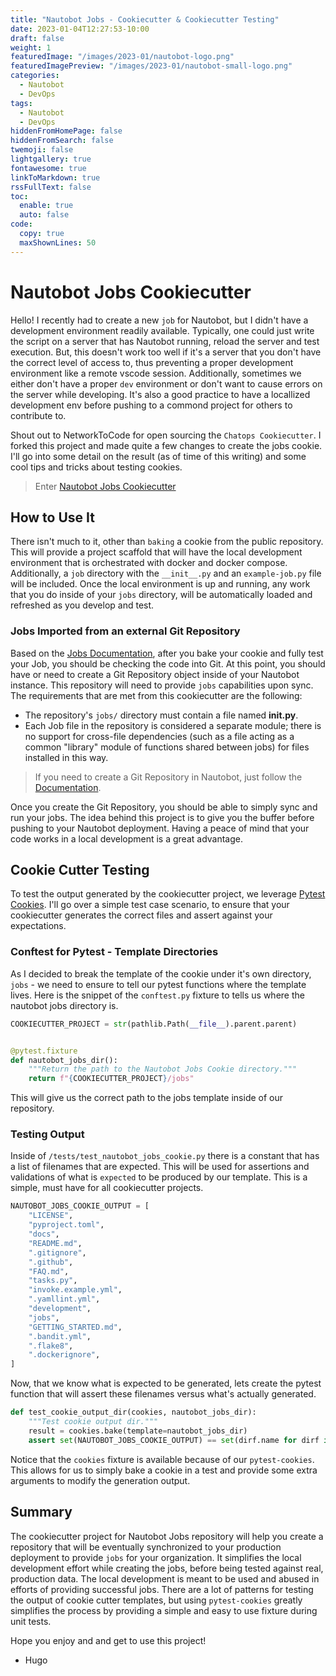 ```yaml
---
title: "Nautobot Jobs - Cookiecutter & Cookiecutter Testing"
date: 2023-01-04T12:27:53-10:00
draft: false
weight: 1
featuredImage: "/images/2023-01/nautobot-logo.png"
featuredImagePreview: "/images/2023-01/nautobot-small-logo.png"
categories:
  - Nautobot
  - DevOps
tags:
  - Nautobot
  - DevOps
hiddenFromHomePage: false
hiddenFromSearch: false
twemoji: false
lightgallery: true
fontawesome: true
linkToMarkdown: true
rssFullText: false
toc:
  enable: true
  auto: false
code:
  copy: true
  maxShownLines: 50
---
```


# Nautobot Jobs Cookiecutter

Hello! I recently had to create a new `job` for Nautobot, but I didn't have a development environment readily available. Typically, one could just write the script on a server that has Nautobot running, reload the server and test execution. But, this doesn't work too well if it's a server that you don't have the correct level of access to, thus preventing a proper development environment like a remote vscode session. Additionally, sometimes we either don't have a proper `dev` environment or don't want to cause errors on the server while developing. It's also a good practice to have a locallized development env before pushing to a commond project for others to contribute to.

Shout out to NetworkToCode for open sourcing the `Chatops Cookiecutter`. I forked this project and made quite a few changes to create the jobs cookie. I'll go into some detail on the result (as of time of this writing) and some cool tips and tricks about testing cookies.

> Enter [Nautobot Jobs Cookiecutter](https://github.com/h4ndzdatm0ld/nautobot-jobs-cookiecutter)

## How to Use It

There isn't much to it, other than `baking` a cookie from the public repository. This will provide a project scaffold that will have the local development environment that is orchestrated with docker and docker compose. Additionally, a `job` directory with the `__init__.py` and an `example-job.py` file will be included. Once the local environment is up and running, any work that you do inside of your `jobs` directory, will be automatically loaded and refreshed as you develop and test.

### Jobs Imported from an external Git Repository

Based on the [Jobs Documentation](https://docs.nautobot.com/projects/core/en/stable/additional-features/jobs/), after you bake your cookie and fully test your Job, you should be checking the code into Git. At this point, you should have or need to create a Git Repository object inside of your Nautobot instance. This repository will need to provide `jobs` capabilities upon sync. The requirements that are met from this cookiecutter are the following:

- The repository's `jobs/` directory must contain a file named **init.py**.
- Each Job file in the repository is considered a separate module; there is no support for cross-file dependencies (such as a file acting as a common "library" module of functions shared between jobs) for files installed in this way.

> If you need to create a Git Repository in Nautobot, just follow the [Documentation](https://docs.nautobot.com/projects/core/en/stable/models/extras/gitrepository/).

Once you create the Git Repository, you should be able to simply sync and run your jobs. The idea behind this project is to give you the buffer before pushing to your Nautobot deployment. Having a peace of mind that your code works in a local development is a great advantage.

## Cookie Cutter Testing

To test the output generated by the cookiecutter project, we leverage [Pytest Cookies](https://pytest-cookies.readthedocs.io/en/latest/). I'll go over a simple test case scenario, to ensure that your cookiecutter generates the correct files and assert against your expectations.

### Conftest for Pytest - Template Directories

As I decided to break the template of the cookie under it's own directory, `jobs` - we need to ensure to tell our pytest functions where the template lives. Here is the snippet of the `conftest.py` fixture to tells us where the nautobot jobs directory is.

```python
COOKIECUTTER_PROJECT = str(pathlib.Path(__file__).parent.parent)


@pytest.fixture
def nautobot_jobs_dir():
    """Return the path to the Nautobot Jobs Cookie directory."""
    return f"{COOKIECUTTER_PROJECT}/jobs"
```

This will give us the correct path to the jobs template inside of our repository.

### Testing Output

Inside of `/tests/test_nautobot_jobs_cookie.py` there is a constant that has a list of filenames that are expected. This will be used for assertions and validations of what is `expected` to be produced by our template. This is a simple, must have for all cookiecutter projects.

```python
NAUTOBOT_JOBS_COOKIE_OUTPUT = [
    "LICENSE",
    "pyproject.toml",
    "docs",
    "README.md",
    ".gitignore",
    ".github",
    "FAQ.md",
    "tasks.py",
    "invoke.example.yml",
    ".yamllint.yml",
    "development",
    "jobs",
    "GETTING_STARTED.md",
    ".bandit.yml",
    ".flake8",
    ".dockerignore",
]
```

Now, that we know what is expected to be generated, lets create the pytest function that will assert these filenames versus what's actually generated.

```python
def test_cookie_output_dir(cookies, nautobot_jobs_dir):
    """Test cookie output dir."""
    result = cookies.bake(template=nautobot_jobs_dir)
    assert set(NAUTOBOT_JOBS_COOKIE_OUTPUT) == set(dirf.name for dirf in result.project_path.iterdir())
```

Notice that the `cookies` fixture is available because of our `pytest-cookies`. This allows for us to simply bake a cookie in a test and provide some extra arguments to modify the generation output.

## Summary

The cookiecutter project for Nautobot Jobs repository will help you create a repository that will be eventually synchronized to your production deployment to provide `jobs` for your organization. It simplifies the local development effort while creating the jobs, before being tested against real, production data. The local development is meant to be used and abused in efforts of providing successful jobs. There are a lot of patterns for testing the output of cookie cutter templates, but using `pytest-cookies` greatly simplifies the process by providing a simple and easy to use fixture during unit tests.

Hope you enjoy and and get to use this project!

- Hugo
